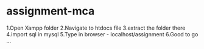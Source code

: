 # assignment-mca

1.Open Xampp folder
2.Navigate to htdocs file
3.extract the folder there
4.import sql in mysql
5.Type in browser - localhost/assignment
6.Good to go ...
